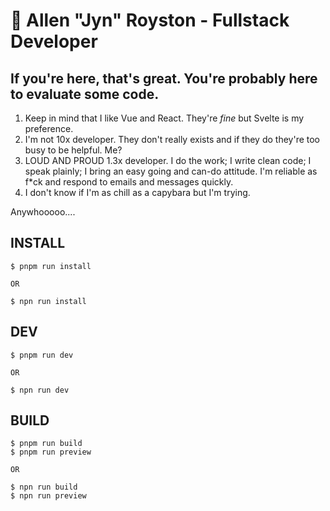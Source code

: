 # 🚀 Allen "Jyn" Royston - Fullstack Developer

## If you're here, that's great.  You're probably here to evaluate some code.  
1. Keep in mind that I like Vue and React.  They're *fine* but Svelte is my preference. 
2. I'm not 10x developer.  They don't really exists and if they do they're too busy to be helpful.  Me?
3. LOUD AND PROUD 1.3x developer. I do the work; I write clean code; I speak plainly; I bring an easy going and can-do attitude. I'm reliable as f*ck and respond to emails and messages quickly.  
4. I don't know if I'm as chill as a capybara but I'm trying.

Anywhooooo....  

## INSTALL
```
$ pnpm run install

OR

$ npn run install
```

## DEV 
```
$ pnpm run dev

OR

$ npn run dev
```

## BUILD 
```
$ pnpm run build
$ pnpm run preview

OR

$ npn run build
$ npn run preview

```
